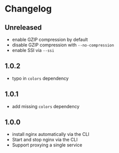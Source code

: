 # Changelog

## Unreleased
 - enable GZIP compression by default
 - disable GZIP compression with `--no-compression`
 - enable SSI via `--ssi`

## 1.0.2
 - typo in `colors` dependency

## 1.0.1
 - add missing `colors` dependency

## 1.0.0
 - install nginx automatically via the CLI
 - Start and stop nginx via the CLI
 - Support proxying a single service
